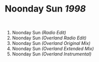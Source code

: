 # Noonday Sun *1998*

 

1. Noonday Sun *(Radio Edit)*
2. Noonday Sun *(Overland Radio Edit)*
3. Noonday Sun *(Overland Original Mix)*
4. Noonday Sun *(Overland Extended Mix)*
5. Noonday Sun *(Overland Instrumental)*
